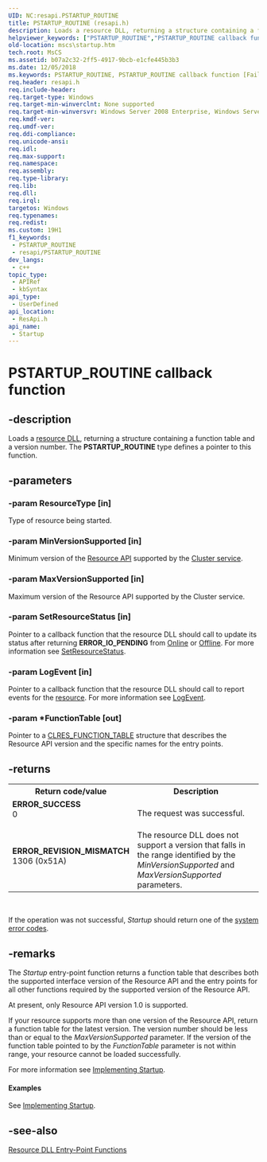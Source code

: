 ```yaml
---
UID: NC:resapi.PSTARTUP_ROUTINE
title: PSTARTUP_ROUTINE (resapi.h)
description: Loads a resource DLL, returning a structure containing a function table and a version number.
helpviewer_keywords: ["PSTARTUP_ROUTINE","PSTARTUP_ROUTINE callback function [Failover Cluster]","Startup","Startup callback","Startup callback function [Failover Cluster]","_wolf_startup","mscs.startup","resapi/PSTARTUP_ROUTINE","resapi/Startup"]
old-location: mscs\startup.htm
tech.root: MsCS
ms.assetid: b07a2c32-2ff5-4917-9bcb-e1cfe445b3b3
ms.date: 12/05/2018
ms.keywords: PSTARTUP_ROUTINE, PSTARTUP_ROUTINE callback function [Failover Cluster], Startup, Startup callback, Startup callback function [Failover Cluster], _wolf_startup, mscs.startup, resapi/PSTARTUP_ROUTINE, resapi/Startup
req.header: resapi.h
req.include-header: 
req.target-type: Windows
req.target-min-winverclnt: None supported
req.target-min-winversvr: Windows Server 2008 Enterprise, Windows Server 2008 Datacenter
req.kmdf-ver: 
req.umdf-ver: 
req.ddi-compliance: 
req.unicode-ansi: 
req.idl: 
req.max-support: 
req.namespace: 
req.assembly: 
req.type-library: 
req.lib: 
req.dll: 
req.irql: 
targetos: Windows
req.typenames: 
req.redist: 
ms.custom: 19H1
f1_keywords:
 - PSTARTUP_ROUTINE
 - resapi/PSTARTUP_ROUTINE
dev_langs:
 - c++
topic_type:
 - APIRef
 - kbSyntax
api_type:
 - UserDefined
api_location:
 - ResApi.h
api_name:
 - Startup
---
```


# PSTARTUP_ROUTINE callback function


## -description

Loads a <a href="https://docs.microsoft.com/previous-versions/windows/desktop/mscs/resource-dlls">resource DLL</a>, returning a structure 
    containing a function table and a version number. The <b>PSTARTUP_ROUTINE</b> 
    type defines a pointer to this function.

## -parameters

### -param ResourceType [in]

Type of resource being started.

### -param MinVersionSupported [in]

Minimum version of the <a href="https://docs.microsoft.com/previous-versions/windows/desktop/mscs/resource-api">Resource API</a> supported by the 
       <a href="https://docs.microsoft.com/previous-versions/windows/desktop/mscs/cluster-service">Cluster service</a>.

### -param MaxVersionSupported [in]

Maximum version of the Resource API supported by the Cluster service.

### -param SetResourceStatus [in]

Pointer to a callback function that the resource DLL should call to update its status after returning 
       <b>ERROR_IO_PENDING</b> from <a href="https://docs.microsoft.com/previous-versions/windows/desktop/api/resapi/nc-resapi-ponline_routine">Online</a> or 
       <a href="https://docs.microsoft.com/previous-versions/windows/desktop/api/resapi/nc-resapi-poffline_routine">Offline</a>. For more information see 
       <a href="https://docs.microsoft.com/previous-versions/windows/desktop/api/resapi/nc-resapi-pset_resource_status_routine">SetResourceStatus</a>.

### -param LogEvent [in]

Pointer to a callback function that the resource DLL should call to report events for the 
       <a href="https://docs.microsoft.com/previous-versions/windows/desktop/mscs/resources">resource</a>. For more information see 
       <a href="https://docs.microsoft.com/previous-versions/windows/desktop/api/resapi/nc-resapi-plog_event_routine">LogEvent</a>.

### -param *FunctionTable [out]

Pointer to a <a href="https://docs.microsoft.com/previous-versions/windows/desktop/api/resapi/ns-resapi-clres_function_table">CLRES_FUNCTION_TABLE</a> structure 
       that describes the Resource API version and the specific names for the entry points.

## -returns

<table>
<tr>
<th>Return code/value</th>
<th>Description</th>
</tr>
<tr>
<td width="40%">
<dl>
<dt><b>ERROR_SUCCESS</b></dt>
<dt>0</dt>
</dl>
</td>
<td width="60%">
The request was successful.

</td>
</tr>
<tr>
<td width="40%">
<dl>
<dt><b>ERROR_REVISION_MISMATCH</b></dt>
<dt>1306 (0x51A)</dt>
</dl>
</td>
<td width="60%">
The resource DLL does not support a version that falls in the range identified by the 
         <i>MinVersionSupported</i> and <i>MaxVersionSupported</i> 
         parameters.

</td>
</tr>
</table>
 

If the operation was not successful, <i>Startup</i> should 
       return one of the <a href="https://docs.microsoft.com/windows/desktop/Debug/system-error-codes">system error codes</a>.

## -remarks

The <i>Startup</i> entry-point function returns a function table 
     that describes both the supported interface version of the Resource API and the entry points for all other 
     functions required by the supported version of the Resource API.

At present, only Resource API version 1.0 is supported.

If your resource supports more than one version of the Resource API, return a function table for the latest 
     version. The version number should be less than or equal to the <i>MaxVersionSupported</i> 
     parameter. If the version of the function table pointed to by the <i>FunctionTable</i> 
     parameter is not within range, your resource cannot be loaded successfully.

For more information see <a href="https://docs.microsoft.com/previous-versions/windows/desktop/mscs/implementing-startup">Implementing Startup</a>.


#### Examples

See <a href="https://docs.microsoft.com/previous-versions/windows/desktop/mscs/implementing-startup">Implementing Startup</a>.

<div class="code"></div>

## -see-also

<a href="https://docs.microsoft.com/previous-versions/windows/desktop/mscs/resource-dll-entry-point-functions">Resource DLL Entry-Point Functions</a>

